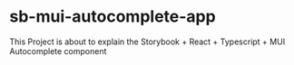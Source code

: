 # sb-mui-autocomplete-app
This Project is about to explain the Storybook + React + Typescript + MUI Autocomplete component
